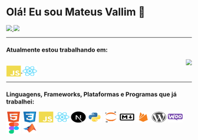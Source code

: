 # Olá! Eu sou Mateus Vallim 👋

<div>
  <a href="https://github.com/vallimmateus">
    <img height="150em" src="https://github-readme-stats.vercel.app/api?username=vallimmateus&hide=stars,issues&include_all_commits=true&count_private=true&show_icons=true&icon_color=58A6FF&title_color=C9D1D9&text_color=8B949E&bg_color=0D111700&border_color=30363D&locale=pt-br&border_radius=6" />
    <img height="150em" src="https://github-readme-stats.vercel.app/api/top-langs/?username=vallimmateus&layout=compact&title_color=C9D1D9&text_color=8B949E&bg_color=0D111700&border_color=30363D&locale=pt-br&border_radius=6" />
  </a>
</div>

----
### Atualmente estou trabalhando em:

<a href="https://github.com/vallimmateus/gammembers">
  <img src="https://github-readme-stats.vercel.app/api/pin/?username=vallimmateus&repo=Bigu&title_color=C9D1D9&text_color=8B949E&bg_color=0D111700&border_color=30363D&locale=pt-br&border_radius=6" style="float: right" />
<div>
  <br>
  <img align="center" alt="Js" height="30" width="40" src="https://raw.githubusercontent.com/devicons/devicon/master/icons/javascript/javascript-plain.svg">
  <img align="center" alt="React" height="30" width="40" src="https://raw.githubusercontent.com/devicons/devicon/master/icons/react/react-original.svg">
</div>
</a>

----
### Linguagens, Frameworks, Plataformas e Programas que já trabalhei:

<div>
  <img align="center" alt="HTML" height="30" width="40" src="https://raw.githubusercontent.com/devicons/devicon/master/icons/html5/html5-original.svg">
  <img align="center" alt="CSS" height="30" width="40" src="https://raw.githubusercontent.com/devicons/devicon/master/icons/css3/css3-original.svg">
  <img align="center" alt="Js" height="30" width="40" src="https://raw.githubusercontent.com/devicons/devicon/master/icons/javascript/javascript-plain.svg">
  <img align="center" alt="React" height="30" width="40" src="https://raw.githubusercontent.com/devicons/devicon/master/icons/react/react-original.svg">
  <img align="center" alt="NextJS" height="30" width="40" src="https://raw.githubusercontent.com/devicons/devicon/master/icons/nextjs/nextjs-original.svg">
  <img align="center" alt="Python" height="30" width="40" src="https://raw.githubusercontent.com/devicons/devicon/master/icons/python/python-original.svg">
  <img align="center" alt="Jupyter" height="30" width="40" src="https://raw.githubusercontent.com/devicons/devicon/master/icons/jupyter/jupyter-original.svg">
  <img align="center" alt="Markdown" height="30" width="40" src="https://raw.githubusercontent.com/devicons/devicon/master/icons/markdown/markdown-original.svg">
  <img align="center" alt="Firebase" height="30" width="40" src="https://raw.githubusercontent.com/devicons/devicon/master/icons/firebase/firebase-plain.svg">
  <img align="center" alt="WordPress" height="30" width="40" src="https://raw.githubusercontent.com/devicons/devicon/master/icons/wordpress/wordpress-plain.svg">
  <img align="center" alt="WooCommerce" height="30" width="40" src="https://raw.githubusercontent.com/devicons/devicon/master/icons/woocommerce/woocommerce-original.svg">
  <img align="center" alt="Figma" height="30" width="40" src="https://raw.githubusercontent.com/devicons/devicon/master/icons/figma/figma-original.svg">
  <img align="center" alt="Matlab" height="30" width="40" src="https://raw.githubusercontent.com/devicons/devicon/master/icons/matlab/matlab-original.svg">
</div>

<!--
**vallimmateus/vallimmateus** is a ✨ _special_ ✨ repository because its `README.md` (this file) appears on your GitHub profile.

Here are some ideas to get you started:

- 🔭 I’m currently working on ...
- 🌱 I’m currently learning ...
- 👯 I’m looking to collaborate on ...
- 🤔 I’m looking for help with ...
- 💬 Ask me about ...
- 📫 How to reach me: ...
- 😄 Pronouns: ...
- ⚡ Fun fact: ...
-->

